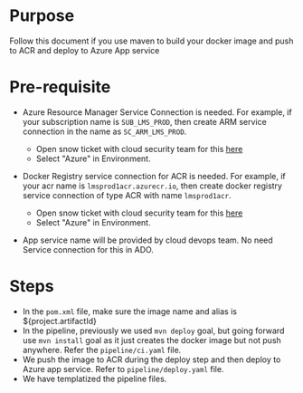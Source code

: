 # Purpose
Follow this document if you use maven to build your docker image and push to ACR and deploy to Azure App service

# Pre-requisite
- Azure Resource Manager Service Connection is needed. For example, if your subscription name is `SUB_LMS_PROD`, then create ARM service connection in the name as `SC_ARM_LMS_PROD`. 
  - Open snow ticket with cloud security team for this [here](https://premierprod.service-now.com/premiernow?id=dept_cat_item&sys_id=c64bdf091bdc2494be08975e034bcbbb)
  - Select "Azure" in Environment.

- Docker Registry service connection for ACR is needed. For example, if your acr name is `lmsprod1acr.azurecr.io`, then create docker registry service connection of type ACR with name `lmsprod1acr`.
    - Open snow ticket with cloud security team for this [here](https://premierprod.service-now.com/premiernow?id=dept_cat_item&sys_id=c64bdf091bdc2494be08975e034bcbbb)
  - Select "Azure" in Environment.
- App service name will be provided by cloud devops team. No need Service connection for this in ADO. 

# Steps
- In the `pom.xml` file, make sure the image name and alias is ${project.artifactId}
- In the pipeline, previously we used `mvn deploy` goal, but going forward use `mvn install` goal as it just creates the docker image but not push anywhere. Refer the `pipeline/ci.yaml` file.
- We push the image to ACR during the deploy step and then deploy to Azure app service. Refer to `pipeline/deploy.yaml` file.
- We have templatized the pipeline files. 

